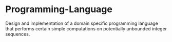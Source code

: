 # Programming-Language
Design and implementation of a domain specific programming language that performs certain simple computations on potentially unbounded integer sequences.
